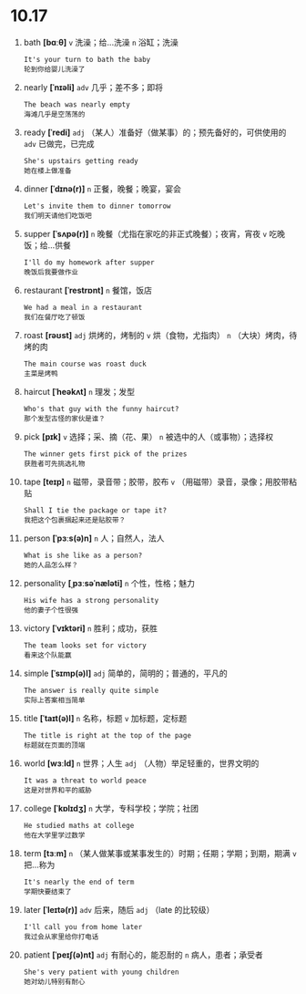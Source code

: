 # 10.17

1. bath **[bɑːθ]** `v` 洗澡；给...洗澡 `n` 浴缸；洗澡

   ```
   It's your turn to bath the baby
   轮到你给婴儿洗澡了
   ```

2. nearly **[ˈnɪəli]** `adv` 几乎；差不多；即将

   ```
   The beach was nearly empty
   海滩几乎是空荡荡的
   ```

3. ready **[ˈredi]** `adj` （某人）准备好（做某事）的；预先备好的，可供使用的 `adv` 已做完，已完成

   ```
   She's upstairs getting ready
   她在楼上做准备
   ```

4. dinner **[ˈdɪnə(r)]** `n` 正餐，晚餐；晚宴，宴会

   ```
   Let's invite them to dinner tomorrow
   我们明天请他们吃饭吧
   ```

5. supper **[ˈsʌpə(r)]** `n` 晚餐（尤指在家吃的非正式晚餐）；夜宵，宵夜 `v` 吃晚饭；给...供餐

   ```
   I'll do my homework after supper
   晚饭后我要做作业
   ```

6. restaurant **[ˈrestrɒnt]** `n` 餐馆，饭店

   ```
   We had a meal in a restaurant
   我们在餐厅吃了顿饭
   ```

7. roast **[rəʊst]** `adj` 烘烤的，烤制的 `v` 烘（食物，尤指肉） `n` （大块）烤肉，待烤的肉

   ```
   The main course was roast duck
   主菜是烤鸭
   ```

8. haircut **[ˈheəkʌt]** `n` 理发；发型

   ```
   Who's that guy with the funny haircut?
   那个发型古怪的家伙是谁？
   ```

9. pick **[pɪk]** `v` 选择；采、摘（花、果） `n` 被选中的人（或事物）；选择权

   ```
   The winner gets first pick of the prizes
   获胜者可先挑选礼物
   ```

10. tape **[teɪp]** `n` 磁带，录音带；胶带，胶布 `v` （用磁带）录音，录像；用胶带粘贴

    ```
    Shall I tie the package or tape it?
    我把这个包裹捆起来还是贴胶带？
    ```

11. person **[ˈpɜːs(ə)n]** `n` 人；自然人，法人

    ```
    What is she like as a person?
    她的人品怎么样？
    ```

12. personality **[ˌpɜːsəˈnæləti]** `n` 个性，性格；魅力

    ```
    His wife has a strong personality
    他的妻子个性很强
    ```

13. victory **[ˈvɪktəri]** `n` 胜利；成功，获胜

    ```
    The team looks set for victory
    看来这个队能赢
    ```

14. simple **[ˈsɪmp(ə)l]** `adj` 简单的，简明的；普通的，平凡的

    ```
    The answer is really quite simple
    实际上答案相当简单
    ```

15. title **[ˈtaɪt(ə)l]** `n` 名称，标题 `v` 加标题，定标题

    ```
    The title is right at the top of the page
    标题就在页面的顶端
    ```

16. world **[wɜːld]** `n` 世界；人生 `adj` （人物）举足轻重的，世界文明的

    ```
    It was a threat to world peace
    这是对世界和平的威胁
    ```

17. college **[ˈkɒlɪdʒ]** `n` 大学，专科学校；学院；社团

    ```
    He studied maths at college
    他在大学里学过数学
    ```

18. term **[tɜːm]** `n` （某人做某事或某事发生的）时期；任期；学期；到期，期满 `v` 把...称为

    ```
    It's nearly the end of term
    学期快要结束了
    ```

19. later **[ˈleɪtə(r)]** `adv` 后来，随后 `adj` （late 的比较级）

    ```
    I'll call you from home later
    我过会从家里给你打电话
    ```

20. patient **[ˈpeɪʃ(ə)nt]** `adj` 有耐心的，能忍耐的 `n` 病人，患者；承受者

    ```
    She's very patient with young children
    她对幼儿特别有耐心
    ```
